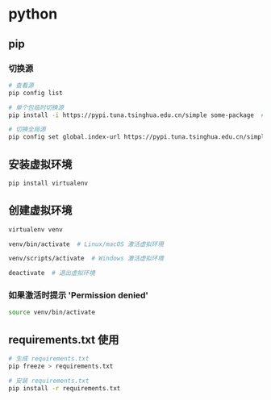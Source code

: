 # python

## pip

### 切换源

```bash
# 查看源
pip config list

# 单个包临时切换源
pip install -i https://pypi.tuna.tsinghua.edu.cn/simple some-package  # 清华源

# 切换全局源
pip config set global.index-url https://pypi.tuna.tsinghua.edu.cn/simple  # 清华源
```

## 安装虚拟环境

```bash
pip install virtualenv
```

## 创建虚拟环境

```bash
virtualenv venv

venv/bin/activate  # Linux/macOS 激活虚拟环境

venv/scripts/activate  # Windows 激活虚拟环境

deactivate  # 退出虚拟环境
```

### 如果激活时提示 'Permission denied'

```bash
source venv/bin/activate
```

## requirements.txt 使用

```bash
# 生成 requirements.txt
pip freeze > requirements.txt

# 安装 requirements.txt
pip install -r requirements.txt
```

